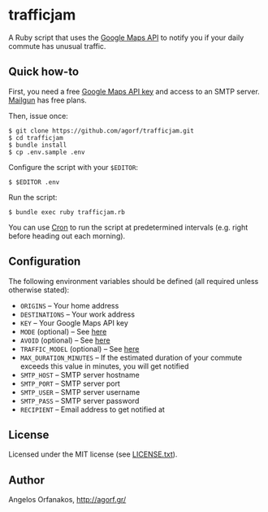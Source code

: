# trafficjam

A Ruby script that uses the [Google Maps API][] to notify you if your daily
commute has unusual traffic.

[Google Maps API]: https://developers.google.com/maps/

## Quick how-to

First, you need a free [Google Maps API key][] and access to an SMTP server.
[Mailgun][] has free plans.

[Google Maps API key]: https://developers.google.com/maps/documentation/javascript/get-api-key#key
[Mailgun]: https://www.mailgun.com/

Then, issue once:

    $ git clone https://github.com/agorf/trafficjam.git
    $ cd trafficjam
    $ bundle install
    $ cp .env.sample .env

Configure the script with your `$EDITOR`:

    $ $EDITOR .env

Run the script:

    $ bundle exec ruby trafficjam.rb

You can use [Cron][] to run the script at predetermined intervals (e.g. right
before heading out each morning).

[Cron]: https://en.wikipedia.org/wiki/Cron

## Configuration

The following environment variables should be defined (all required unless
otherwise stated):

* `ORIGINS` &ndash; Your home address
* `DESTINATIONS` &ndash; Your work address
* `KEY` &ndash; Your Google Maps API key
* `MODE` (optional) &ndash; See [here](https://developers.google.com/maps/documentation/distance-matrix/intro#travel_modes)
* `AVOID` (optional) &ndash; See [here](https://developers.google.com/maps/documentation/distance-matrix/intro#Restrictions)
* `TRAFFIC_MODEL` (optional) &ndash; See [here](https://developers.google.com/maps/documentation/distance-matrix/intro#traffic-model)
* `MAX_DURATION_MINUTES` &ndash; If the estimated duration of your commute exceeds
  this value in minutes, you will get notified
* `SMTP_HOST` &ndash; SMTP server hostname
* `SMTP_PORT` &ndash; SMTP server port
* `SMTP_USER` &ndash; SMTP server username
* `SMTP_PASS` &ndash; SMTP server password
* `RECIPIENT` &ndash; Email address to get notified at

## License

Licensed under the MIT license (see [LICENSE.txt][]).

[LICENSE.txt]: https://github.com/agorf/trafficjam/blob/master/LICENSE.txt

## Author

Angelos Orfanakos, http://agorf.gr/
